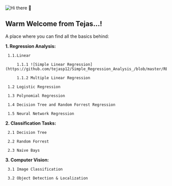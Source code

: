 ![Hi there 👋](https://res.cloudinary.com/dvkfpdzi5/image/upload/v1595516073/Test/Github-Banner_wvrgyr.jpg)

## Warm Welcome from Tejas...!

A place where you can find all the basics behind:

**1. Regression Analysis:**

     1.1.Linear
     
         1.1.1 ![Simple Linear Regression](https://github.com/tejasp12/Simple_Regression_Analysis_/blob/master/README.md)
         
         1.1.2 Multiple Linear Regression
     
     1.2 Logistic Regression
     
     1.3 Polynomial Regression
     
     1.4 Decision Tree and Random Forrest Regression
     
     1.5 Neural Network Regression
  
**2. Classification Tasks:**

     2.1 Decision Tree
     
     2.2 Random Forrest
     
     2.3 Naive Bays

**3. Computer Vision:**

     3.1 Image Classification
     
     3.2 Object Detection & Localization
